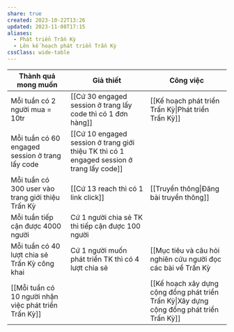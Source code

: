 ```yaml
---
share: true
created: 2023-10-22T13:26
updated: 2023-11-08T17:15
aliases:
  - Phát triển Trấn Kỳ
  - Lên kế hoạch phát triển Trấn Kỳ
cssClass: wide-table
---
```


| Thành quả mong muốn                                   | Giả thiết                                                                                 | Công việc                                                                                                                 |
| ----------------------------------------------------- | ----------------------------------------------------------------------------------------- | ------------------------------------------------------------------------------------------------------------------------- |
| Mỗi tuần có 2 người mua = 10tr                        | [[Cứ 30 engaged session ở trang lấy code thì có 1 đơn hàng]]                              | [[Kế hoạch phát triển Trấn Kỳ\|Phát triển Trấn Kỳ]]                                                                       |
| Mỗi tuần có 60 engaged session ở trang lấy code       | [[Cứ 10 engaged session ở trang giới thiệu TK thì có 1 engaged session ở trang lấy code]] |                                                                                                                           |
| Mỗi tuần có 300 user vào trang giới thiệu Trấn Kỳ     | [[Cứ 13 reach thì có 1 link click]]                                                       | [[Truyền thông\|Đăng bài truyền thông]]                                                                                       |
| Mỗi tuần tiếp cận được 4000 người                     | Cứ 1 người chia sẻ TK thì tiếp cận được 100 người                                         |                                                                                                                           |
| Mỗi tuần có 40 lượt chia sẻ Trấn Kỳ công khai         | Cứ 1 người muốn phát triển TK thì có 4 lượt chia sẻ                                       | [[Mục tiêu và câu hỏi nghiên cứu người đọc các bài về Trấn Kỳ|Phỏng vấn người tương tác với các bài đăng về Trấn Kỳ]] |
| [[Mỗi tuần có 10 người nhận việc phát triển Trấn Kỳ]] |                                                                                           | [[Kế hoạch xây dựng cộng đồng phát triển Trấn Kỳ\|Xây dựng cộng đồng phát triển Trấn Kỳ]]                                 |

